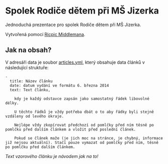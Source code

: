 # Spolek Rodiče dětem při MŠ Jizerka

Jednoduchá prezentace pro spolek Rodiče dětem při MŠ Jizerka.

Vytvořená pomocí [Ricpic Middlemana](http://github.com/zizkovrb/middleman-ricpic).

## Jak na obsah?

V adresáři data je soubor [articles.yml](data/articles.yml), který obsahuje
data článků v následující struktuře:

```
-
  title: Název článku
  date: datum vydání ve formátu 6. března 2014
  text: Text článku,

    kdy je každý odstavce zapsán jako samostatný řádek libovolné délky.

    U těchto řádků je vždy potřeba dbát o to aby řádky byli stejně vzdáleny od levého okraje.

    Nejlépe vždy zkopírovat předchozí od pomlčky před ním těsně po pomlčku před dalším článkem a vložit před poslední článek.

    Pokud se článek maže (je jich moc na stránce, je chybný, informace již nejsou aktuální). Stačí pouze vymazat od pomlčky před ním, těsně po pomlčku před dalším článkem.
```

*Text vzorového článku je návodem jak na to!*


